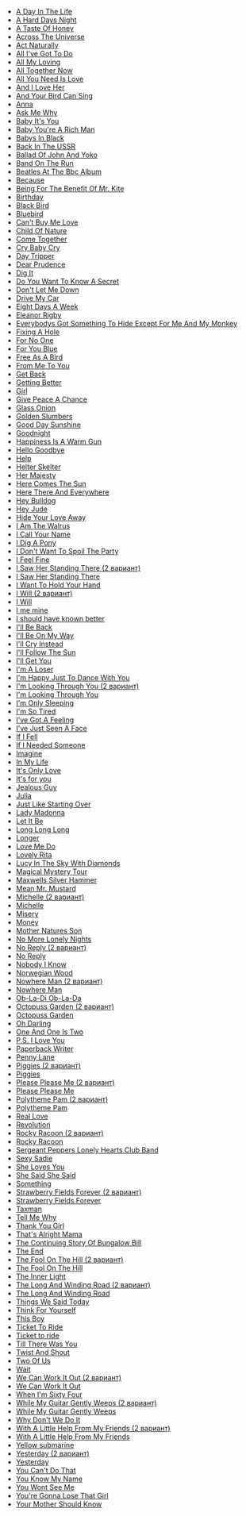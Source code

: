* [A Day In The Life](A%20Day%20In%20The%20Life)
* [A Hard Days Night](A%20Hard%20Days%20Night)
* [A Taste Of Honey](A%20Taste%20Of%20Honey)
* [Across The Universe](Across%20The%20Universe)
* [Act Naturally](Act%20Naturally)
* [All I've Got To Do](All%20I've%20Got%20To%20Do)
* [All My Loving](All%20My%20Loving)
* [All Together Now](All%20Together%20Now)
* [All You Need Is Love](All%20You%20Need%20Is%20Love)
* [And I Love Her](And%20I%20Love%20Her)
* [And Your Bird Can Sing](And%20Your%20Bird%20Can%20Sing)
* [Anna](Anna)
* [Ask Me Why](Ask%20Me%20Why)
* [Baby It's You](Baby%20It's%20You)
* [Baby You're A Rich Man](Baby%20You're%20A%20Rich%20Man)
* [Babys In Black](Babys%20In%20Black)
* [Back In The USSR](Back%20In%20The%20USSR)
* [Ballad Of John And Yoko](Ballad%20Of%20John%20And%20Yoko)
* [Band On The Run](Band%20On%20The%20Run)
* [Beatles At The Bbc Album](Beatles%20At%20The%20Bbc%20Album)
* [Because](Because)
* [Being For The Benefit Of Mr. Kite](Being%20For%20The%20Benefit%20Of%20Mr.%20Kite)
* [Birthday](Birthday)
* [Black Bird](Black%20Bird)
* [Bluebird](Bluebird)
* [Can't Buy Me Love](Can't%20Buy%20Me%20Love)
* [Child Of Nature](Child%20Of%20Nature)
* [Come Together](Come%20Together)
* [Cry Baby Cry](Cry%20Baby%20Cry)
* [Day Tripper](Day%20Tripper)
* [Dear Prudence](Dear%20Prudence)
* [Dig It](Dig%20It)
* [Do You Want To Know A Secret](Do%20You%20Want%20To%20Know%20A%20Secret)
* [Don't Let Me Down](Don't%20Let%20Me%20Down)
* [Drive My Car](Drive%20My%20Car)
* [Eight Days A Week](Eight%20Days%20A%20Week)
* [Eleanor Rigby](Eleanor%20Rigby)
* [Everybodys Got Something To Hide Except For Me And My Monkey](Everybodys%20Got%20Something%20To%20Hide%20Except%20For%20Me%20And%20My%20Monkey)
* [Fixing A Hole](Fixing%20A%20Hole)
* [For No One](For%20No%20One)
* [For You Blue](For%20You%20Blue)
* [Free As A Bird](Free%20As%20A%20Bird)
* [From Me To You](From%20Me%20To%20You)
* [Get Back](Get%20Back)
* [Getting Better](Getting%20Better)
* [Girl](Girl)
* [Give Peace A Chance](Give%20Peace%20A%20Chance)
* [Glass Onion](Glass%20Onion)
* [Golden Slumbers](Golden%20Slumbers)
* [Good Day Sunshine](Good%20Day%20Sunshine)
* [Goodnight](Goodnight)
* [Happiness Is A Warm Gun](Happiness%20Is%20A%20Warm%20Gun)
* [Hello Goodbye](Hello%20Goodbye)
* [Help](Help)
* [Helter Skelter](Helter%20Skelter)
* [Her Majesty](Her%20Majesty)
* [Here Comes The Sun](Here%20Comes%20The%20Sun)
* [Here There And Everywhere](Here%20There%20And%20Everywhere)
* [Hey Bulldog](Hey%20Bulldog)
* [Hey Jude](Hey%20Jude)
* [Hide Your Love Away](Hide%20Your%20Love%20Away)
* [I Am The Walrus](I%20Am%20The%20Walrus)
* [I Call Your Name](I%20Call%20Your%20Name)
* [I Dig A Pony](I%20Dig%20A%20Pony)
* [I Don't Want To Spoil The Party](I%20Don't%20Want%20To%20Spoil%20The%20Party)
* [I Feel Fine](I%20Feel%20Fine)
* [I Saw Her Standing There (2 вариант)](I%20Saw%20Her%20Standing%20There%20(2%20вариант))
* [I Saw Her Standing There](I%20Saw%20Her%20Standing%20There)
* [I Want To Hold Your Hand](I%20Want%20To%20Hold%20Your%20Hand)
* [I Will (2 вариант)](I%20Will%20(2%20вариант))
* [I Will](I%20Will)
* [I me mine](I%20me%20mine)
* [I should have known better](I%20should%20have%20known%20better)
* [I'll Be Back](I'll%20Be%20Back)
* [I'll Be On My Way](I'll%20Be%20On%20My%20Way)
* [I'll Cry Instead](I'll%20Cry%20Instead)
* [I'll Follow The Sun](I'll%20Follow%20The%20Sun)
* [I'll Get You](I'll%20Get%20You)
* [I'm A Loser](I'm%20A%20Loser)
* [I'm Happy Just To Dance With You](I'm%20Happy%20Just%20To%20Dance%20With%20You)
* [I'm Looking Through You (2 вариант)](I'm%20Looking%20Through%20You%20(2%20вариант))
* [I'm Looking Through You](I'm%20Looking%20Through%20You)
* [I'm Only Sleeping](I'm%20Only%20Sleeping)
* [I'm So Tired](I'm%20So%20Tired)
* [I've Got A Feeling](I've%20Got%20A%20Feeling)
* [I've Just Seen A Face](I've%20Just%20Seen%20A%20Face)
* [If I Fell](If%20I%20Fell)
* [If I Needed Someone](If%20I%20Needed%20Someone)
* [Imagine](Imagine)
* [In My Life](In%20My%20Life)
* [It's Only Love](It's%20Only%20Love)
* [It's for you](It's%20for%20you)
* [Jealous Guy](Jealous%20Guy)
* [Julia](Julia)
* [Just Like Starting Over](Just%20Like%20Starting%20Over)
* [Lady Madonna](Lady%20Madonna)
* [Let It Be](Let%20It%20Be)
* [Long Long Long](Long%20Long%20Long)
* [Longer](Longer)
* [Love Me Do](Love%20Me%20Do)
* [Lovely Rita](Lovely%20Rita)
* [Lucy In The Sky With Diamonds](Lucy%20In%20The%20Sky%20With%20Diamonds)
* [Magical Mystery Tour](Magical%20Mystery%20Tour)
* [Maxwells Silver Hammer](Maxwells%20Silver%20Hammer)
* [Mean Mr. Mustard](Mean%20Mr.%20Mustard)
* [Michelle (2 вариант)](Michelle%20(2%20вариант))
* [Michelle](Michelle)
* [Misery](Misery)
* [Money](Money)
* [Mother Natures Son](Mother%20Natures%20Son)
* [No More Lonely Nights](No%20More%20Lonely%20Nights)
* [No Reply (2 вариант)](No%20Reply%20(2%20вариант))
* [No Reply](No%20Reply)
* [Nobody I Know](Nobody%20I%20Know)
* [Norwegian Wood](Norwegian%20Wood)
* [Nowhere Man (2 вариант)](Nowhere%20Man%20(2%20вариант))
* [Nowhere Man](Nowhere%20Man)
* [Ob-La-Di Ob-La-Da](Ob-La-Di%20Ob-La-Da)
* [Octopuss Garden (2 вариант)](Octopuss%20Garden%20(2%20вариант))
* [Octopuss Garden](Octopuss%20Garden)
* [Oh Darling](Oh%20Darling)
* [One And One Is Two](One%20And%20One%20Is%20Two)
* [P.S. I Love You](P.S.%20I%20Love%20You)
* [Paperback Writer](Paperback%20Writer)
* [Penny Lane](Penny%20Lane)
* [Piggies (2 вариант)](Piggies%20(2%20вариант))
* [Piggies](Piggies)
* [Please Please Me (2 вариант)](Please%20Please%20Me%20(2%20вариант))
* [Please Please Me](Please%20Please%20Me)
* [Polytheme Pam (2 вариант)](Polytheme%20Pam%20(2%20вариант))
* [Polytheme Pam](Polytheme%20Pam)
* [Real Love](Real%20Love)
* [Revolution](Revolution)
* [Rocky Racoon (2 вариант)](Rocky%20Racoon%20(2%20вариант))
* [Rocky Racoon](Rocky%20Racoon)
* [Sergeant Peppers Lonely Hearts Club Band](Sergeant%20Peppers%20Lonely%20Hearts%20Club%20Band)
* [Sexy Sadie](Sexy%20Sadie)
* [She Loves You](She%20Loves%20You)
* [She Said She Said](She%20Said%20She%20Said)
* [Something](Something)
* [Strawberry Fields Forever (2 вариант)](Strawberry%20Fields%20Forever%20(2%20вариант))
* [Strawberry Fields Forever](Strawberry%20Fields%20Forever)
* [Taxman](Taxman)
* [Tell Me Why](Tell%20Me%20Why)
* [Thank You Girl](Thank%20You%20Girl)
* [That's Alright Mama](That's%20Alright%20Mama)
* [The Continuing Story Of Bungalow Bill](The%20Continuing%20Story%20Of%20Bungalow%20Bill)
* [The End](The%20End)
* [The Fool On The Hill (2 вариант)](The%20Fool%20On%20The%20Hill%20(2%20вариант))
* [The Fool On The Hill](The%20Fool%20On%20The%20Hill)
* [The Inner Light](The%20Inner%20Light)
* [The Long And Winding Road (2 вариант)](The%20Long%20And%20Winding%20Road%20(2%20вариант))
* [The Long And Winding Road](The%20Long%20And%20Winding%20Road)
* [Things We Said Today](Things%20We%20Said%20Today)
* [Think For Yourself](Think%20For%20Yourself)
* [This Boy](This%20Boy)
* [Ticket To Ride](Ticket%20To%20Ride)
* [Ticket to ridе](Ticket%20to%20ridе)
* [Till There Was You](Till%20There%20Was%20You)
* [Twist And Shout](Twist%20And%20Shout)
* [Two Of Us](Two%20Of%20Us)
* [Wait](Wait)
* [We Can Work It Out (2 вариант)](We%20Can%20Work%20It%20Out%20(2%20вариант))
* [We Can Work It Out](We%20Can%20Work%20It%20Out)
* [When I'm Sixty Four](When%20I'm%20Sixty%20Four)
* [While My Guitar Gently Weeps (2 вариант)](While%20My%20Guitar%20Gently%20Weeps%20(2%20вариант))
* [While My Guitar Gently Weeps](While%20My%20Guitar%20Gently%20Weeps)
* [Why Don't We Do It](Why%20Don't%20We%20Do%20It)
* [With A Little Help From My Friends (2 вариант)](With%20A%20Little%20Help%20From%20My%20Friends%20(2%20вариант))
* [With A Little Help From My Friends](With%20A%20Little%20Help%20From%20My%20Friends)
* [Yellow submarine](Yellow%20submarine)
* [Yesterday (2 вариант)](Yesterday%20(2%20вариант))
* [Yesterday](Yesterday)
* [You Can't Do That](You%20Can't%20Do%20That)
* [You Know My Name](You%20Know%20My%20Name)
* [You Wont See Me](You%20Wont%20See%20Me)
* [You're Gonna Lose That Girl](You're%20Gonna%20Lose%20That%20Girl)
* [Your Mother Should Know](Your%20Mother%20Should%20Know)
